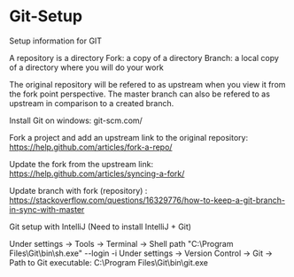 # Git-Setup
Setup information for GIT

A repository is a directory
Fork: a copy of a directory
Branch: a local copy of a directory where you will do your work

The original repository will be refered to as upstream when you view it from the fork point perspective.
The master branch can also be refered to as upstream in comparison to a created branch.

Install Git on windows: git-scm.com/

Fork a project and add an upstream link to the original repository: https://help.github.com/articles/fork-a-repo/

Update the fork from the upstream link: https://help.github.com/articles/syncing-a-fork/

Update branch with fork (repository) : https://stackoverflow.com/questions/16329776/how-to-keep-a-git-branch-in-sync-with-master



Git setup with IntelliJ
(Need to install IntelliJ + Git)

Under settings -> Tools -> Terminal -> Shell path  "C:\Program Files\Git\bin\sh.exe" --login -i
Under settings -> Version Control -> Git -> Path to Git executable: C:\Program Files\Git\bin\git.exe

